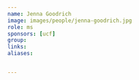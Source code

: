 ```yaml
---
name: Jenna Goodrich
image: images/people/jenna-goodrich.jpg
role: ms
sponsors: [ucf]
group: 
links:
aliases:


---
```



